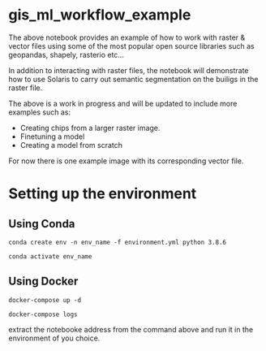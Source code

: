 # gis_ml_workflow_example

The above notebook provides an example of how to work with raster & vector files using some of the most popular open source libraries such as geopandas, shapely, rasterio etc...

In addition to interacting with raster files, the notebook will demonstrate how to use Solaris to carry out semantic segmentation on the builigs in the raster file.

The above is a work in progress and will be updated to include more examples such as: 

* Creating chips from a larger raster image.
* Finetuning a model
* Creating a model from scratch

For now there is one example image with its corresponding vector file. 

# Setting up the environment

## Using Conda

`conda create env -n env_name -f environment.yml python 3.8.6`

`conda activate env_name`

## Using Docker

`docker-compose up -d`

`docker-compose logs`

extract the notebooke address from the command above and run it in the environment of you choice.

